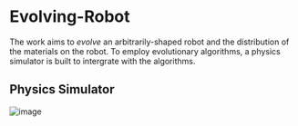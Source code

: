 # Evolving-Robot

The work aims to *evolve*  an arbitrarily-shaped robot and the distribution of the materials on the
robot. To employ evolutionary algorithms, a physics simulator is built to intergrate with the algorithms.

## Physics Simulator
![image](https://github.com/chiahohsiung/Evolving-Robot/images/blob/master/bouncing_cube.gif)
